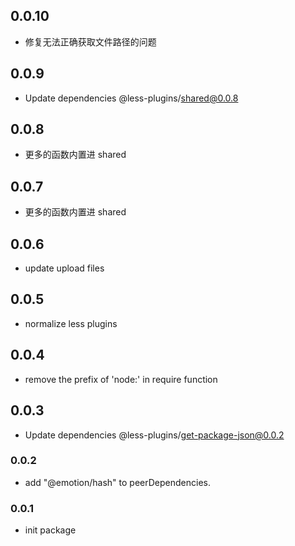 ## 0.0.10

-   修复无法正确获取文件路径的问题

## 0.0.9

-   Update dependencies @less-plugins/shared@0.0.8

## 0.0.8

-   更多的函数内置进 shared

## 0.0.7

-   更多的函数内置进 shared

## 0.0.6

-   update upload files

## 0.0.5

-   normalize less plugins

## 0.0.4

-   remove the prefix of 'node:' in require function

## 0.0.3

-   Update dependencies @less-plugins/get-package-json@0.0.2

### 0.0.2

-   add "@emotion/hash" to peerDependencies.

### 0.0.1

-   init package
